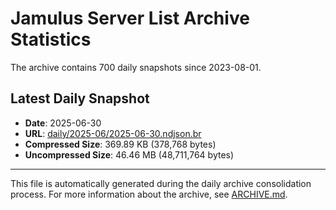 # Jamulus Server List Archive Statistics

The archive contains 700 daily snapshots since 2023-08-01.

## Latest Daily Snapshot

- **Date**: 2025-06-30
- **URL**: [daily/2025-06/2025-06-30.ndjson.br](https://jamulus-archive.ap-south-1.linodeobjects.com/main/daily/2025-06/2025-06-30.ndjson.br)
- **Compressed Size**: 369.89 KB (378,768 bytes)
- **Uncompressed Size**: 46.46 MB (48,711,764 bytes)

---

This file is automatically generated during the daily archive consolidation process.
For more information about the archive, see [ARCHIVE.md](ARCHIVE.md).
